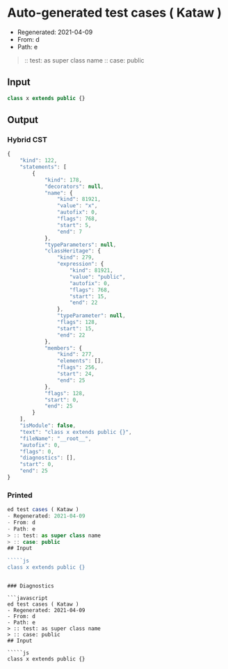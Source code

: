 # Auto-generated test cases ( Kataw )
- Regenerated: 2021-04-09
- From: d
- Path: e
> :: test: as super class name
> :: case: public
## Input

`````js
class x extends public {}
`````

## Output

### Hybrid CST

```javascript
{
    "kind": 122,
    "statements": [
        {
            "kind": 178,
            "decorators": null,
            "name": {
                "kind": 81921,
                "value": "x",
                "autofix": 0,
                "flags": 768,
                "start": 5,
                "end": 7
            },
            "typeParameters": null,
            "classHeritage": {
                "kind": 279,
                "expression": {
                    "kind": 81921,
                    "value": "public",
                    "autofix": 0,
                    "flags": 768,
                    "start": 15,
                    "end": 22
                },
                "typeParameter": null,
                "flags": 128,
                "start": 15,
                "end": 22
            },
            "members": {
                "kind": 277,
                "elements": [],
                "flags": 256,
                "start": 24,
                "end": 25
            },
            "flags": 128,
            "start": 0,
            "end": 25
        }
    ],
    "isModule": false,
    "text": "class x extends public {}",
    "fileName": "__root__",
    "autofix": 0,
    "flags": 0,
    "diagnostics": [],
    "start": 0,
    "end": 25
}
```

### Printed

```javascript
ed test cases ( Kataw )
- Regenerated: 2021-04-09
- From: d
- Path: e
> :: test: as super class name
> :: case: public
## Input

`````js
class x extends public {}
`````
```

### Diagnostics

```javascript
ed test cases ( Kataw )
- Regenerated: 2021-04-09
- From: d
- Path: e
> :: test: as super class name
> :: case: public
## Input

`````js
class x extends public {}
`````
```

